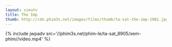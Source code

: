 ```yaml
---
layout: sieutv
title: The Imp
thumb: http://cdn.phim3s.net/images/films/thumb/ta-sat-the-imp-1981.jpg
---
```

{% include jwpadv src='//phim3s.net/phim-le/ta-sat_8905/xem-phim//video.mp4' %}